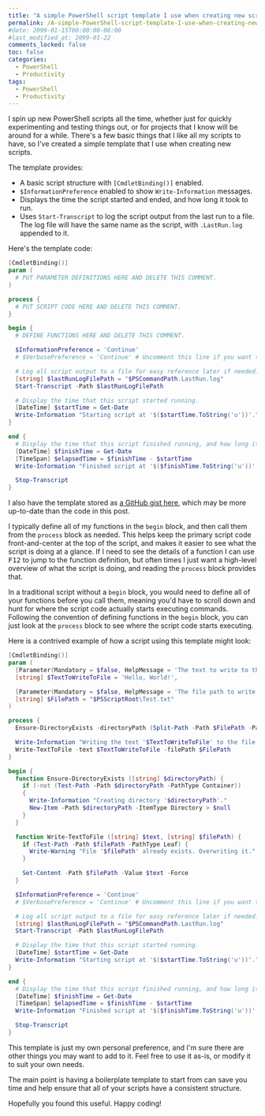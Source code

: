 ```yaml
---
title: "A simple PowerShell script template I use when creating new scripts"
permalink: /A-simple-PowerShell-script-template-I-use-when-creating-new-scripts/
#date: 2099-01-15T00:00:00-06:00
#last_modified_at: 2099-01-22
comments_locked: false
toc: false
categories:
  - PowerShell
  - Productivity
tags:
  - PowerShell
  - Productivity
---
```


I spin up new PowerShell scripts all the time, whether just for quickly experimenting and testing things out, or for projects that I know will be around for a while.
There's a few basic things that I like all my scripts to have, so I've created a simple template that I use when creating new scripts.

The template provides:

- A basic script structure with `[CmdletBinding()]` enabled.
- `$InformationPreference` enabled to show `Write-Information` messages.
- Displays the time the script started and ended, and how long it took to run.
- Uses `Start-Transcript` to log the script output from the last run to a file.
  The log file will have the same name as the script, with `.LastRun.log` appended to it.

Here's the template code:

```powershell
[CmdletBinding()]
param (
  # PUT PARAMETER DEFINITIONS HERE AND DELETE THIS COMMENT.
)

process {
  # PUT SCRIPT CODE HERE AND DELETE THIS COMMENT.
}

begin {
  # DEFINE FUNCTIONS HERE AND DELETE THIS COMMENT.

  $InformationPreference = 'Continue'
  # $VerbosePreference = 'Continue' # Uncomment this line if you want to see verbose messages.

  # Log all script output to a file for easy reference later if needed.
  [string] $lastRunLogFilePath = "$PSCommandPath.LastRun.log"
  Start-Transcript -Path $lastRunLogFilePath

  # Display the time that this script started running.
  [DateTime] $startTime = Get-Date
  Write-Information "Starting script at '$($startTime.ToString('u'))'."
}

end {
  # Display the time that this script finished running, and how long it took to run.
  [DateTime] $finishTime = Get-Date
  [TimeSpan] $elapsedTime = $finishTime - $startTime
  Write-Information "Finished script at '$($finishTime.ToString('u'))'. Took '$elapsedTime' to run."

  Stop-Transcript
}
```

I also have the template stored as [a GitHub gist here](https://gist.github.com/deadlydog/d04b5d43170a90d8bc0143373d90010f), which may be more up-to-date than the code in this post.

I typically define all of my functions in the `begin` block, and then call them from the `process` block as needed.
This helps keep the primary script code front-and-center at the top of the script, and makes it easier to see what the script is doing at a glance.
If I need to see the details of a function I can use <kbd>F12</kbd> to jump to the function definition, but often times I just want a high-level overview of what the script is doing, and reading the `process` block provides that.

In a traditional script without a `begin` block, you would need to define all of your functions before you call them, meaning you'd have to scroll down and hunt for where the script code actually starts executing commands.
Following the convention of defining functions in the `begin` block, you can just look at the `process` block to see where the script code starts executing.

Here is a contrived example of how a script using this template might look:

```powershell
[CmdletBinding()]
param (
  [Parameter(Mandatory = $false, HelpMessage = 'The text to write to the file.')]
  [string] $TextToWriteToFile = 'Hello, World!',

  [Parameter(Mandatory = $false, HelpMessage = 'The file path to write the text to.')]
  [string] $FilePath = "$PSScriptRoot\Test.txt"
)

process {
  Ensure-DirectoryExists -directoryPath (Split-Path -Path $FilePath -Parent)

  Write-Information "Writing the text '$TextToWriteToFile' to the file '$FilePath'."
  Write-TextToFile -text $TextToWriteToFile -filePath $FilePath
}

begin {
  function Ensure-DirectoryExists ([string] $directoryPath) {
    if (-not (Test-Path -Path $directoryPath -PathType Container))
    {
      Write-Information "Creating directory '$directoryPath'."
      New-Item -Path $directoryPath -ItemType Directory > $null
    }
  }

  function Write-TextToFile ([string] $text, [string] $filePath) {
    if (Test-Path -Path $filePath -PathType Leaf) {
      Write-Warning "File '$filePath' already exists. Overwriting it."
    }

    Set-Content -Path $filePath -Value $text -Force
  }

  $InformationPreference = 'Continue'
  # $VerbosePreference = 'Continue' # Uncomment this line if you want to see verbose messages.

  # Log all script output to a file for easy reference later if needed.
  [string] $lastRunLogFilePath = "$PSCommandPath.LastRun.log"
  Start-Transcript -Path $lastRunLogFilePath

  # Display the time that this script started running.
  [DateTime] $startTime = Get-Date
  Write-Information "Starting script at '$($startTime.ToString('u'))'."
}

end {
  # Display the time that this script finished running, and how long it took to run.
  [DateTime] $finishTime = Get-Date
  [TimeSpan] $elapsedTime = $finishTime - $startTime
  Write-Information "Finished script at '$($finishTime.ToString('u'))'. Took '$elapsedTime' to run."

  Stop-Transcript
}
```

This template is just my own personal preference, and I'm sure there are other things you may want to add to it.
Feel free to use it as-is, or modify it to suit your own needs.

The main point is having a boilerplate template to start from can save you time and help ensure that all of your scripts have a consistent structure.

Hopefully you found this useful.
Happy coding!
